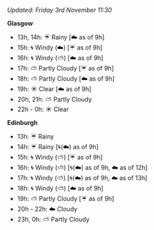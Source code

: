 *Updated: Friday 3rd November 11:30*

**Glasgow**

* 13h, 14h: :umbrella: Rainy [:cloud: as of 9h]
* 15h: :cyclone: Windy (:cloud:) [:umbrella: as of 9h]
* 16h: :cyclone: Windy (:partly_sunny:) [:cloud: as of 9h]
* 17h: :partly_sunny: Partly Cloudy [:umbrella: as of 9h]
* 18h: :partly_sunny: Partly Cloudy [:cloud: as of 9h]
* 19h: :sunny: Clear [:cloud: as of 9h]
* 20h, 21h: :partly_sunny: Partly Cloudy
* 22h - 0h: :sunny: Clear

**Edinburgh**

* 13h: :umbrella: Rainy
* 14h: :umbrella: Rainy [:cyclone:(:cloud:) as of 9h]
* 15h: :cyclone: Windy (:partly_sunny:) [:umbrella: as of 9h]
* 16h: :cyclone: Windy (:partly_sunny:) [:cyclone:(:cloud:) as of 9h, :cloud: as of 12h]
* 17h: :cyclone: Windy (:partly_sunny:) [:cyclone:(:cloud:) as of 9h, :cloud: as of 13h]
* 18h: :cyclone: Windy (:partly_sunny:) [:cloud: as of 9h]
* 19h: :partly_sunny: Partly Cloudy [:umbrella: as of 9h]
* 20h - 22h: :cloud: Cloudy
* 23h, 0h: :partly_sunny: Partly Cloudy
